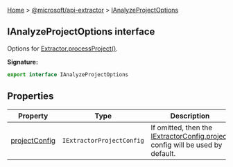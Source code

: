 [Home](./index) &gt; [@microsoft/api-extractor](./api-extractor.md) &gt; [IAnalyzeProjectOptions](./api-extractor.ianalyzeprojectoptions.md)

## IAnalyzeProjectOptions interface

Options for [Extractor.processProject()](./api-extractor.extractor.processproject.md)<!-- -->.

<b>Signature:</b>

```typescript
export interface IAnalyzeProjectOptions 
```

## Properties

|  Property | Type | Description |
|  --- | --- | --- |
|  [projectConfig](./api-extractor.ianalyzeprojectoptions.projectconfig.md) | `IExtractorProjectConfig` | If omitted, then the [IExtractorConfig.project](./api-extractor.iextractorconfig.project.md) config will be used by default. |

